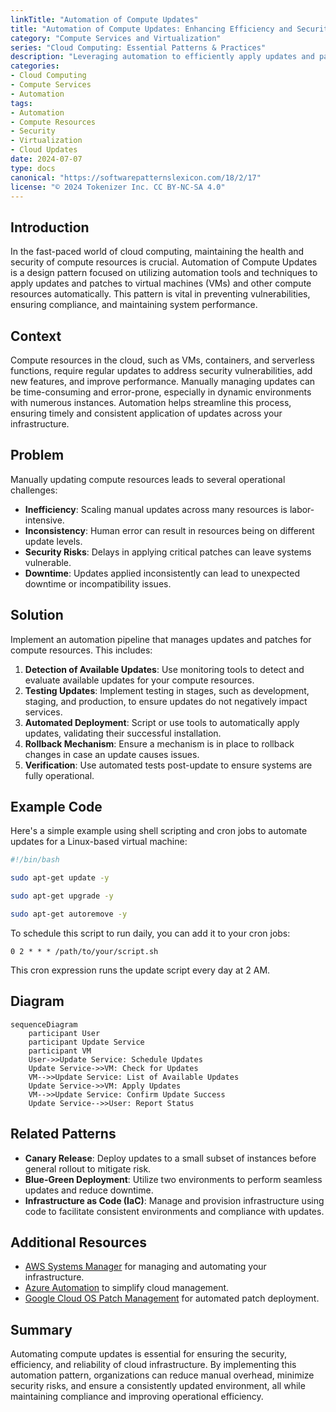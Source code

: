 ```yaml
---
linkTitle: "Automation of Compute Updates"
title: "Automation of Compute Updates: Enhancing Efficiency and Security"
category: "Compute Services and Virtualization"
series: "Cloud Computing: Essential Patterns & Practices"
description: "Leveraging automation to efficiently apply updates and patches to compute resources to enhance security and operational efficiency."
categories:
- Cloud Computing
- Compute Services
- Automation
tags:
- Automation
- Compute Resources
- Security
- Virtualization
- Cloud Updates
date: 2024-07-07
type: docs
canonical: "https://softwarepatternslexicon.com/18/2/17"
license: "© 2024 Tokenizer Inc. CC BY-NC-SA 4.0"
---
```


## Introduction

In the fast-paced world of cloud computing, maintaining the health and security of compute resources is crucial. Automation of Compute Updates is a design pattern focused on utilizing automation tools and techniques to apply updates and patches to virtual machines (VMs) and other compute resources automatically. This pattern is vital in preventing vulnerabilities, ensuring compliance, and maintaining system performance.

## Context

Compute resources in the cloud, such as VMs, containers, and serverless functions, require regular updates to address security vulnerabilities, add new features, and improve performance. Manually managing updates can be time-consuming and error-prone, especially in dynamic environments with numerous instances. Automation helps streamline this process, ensuring timely and consistent application of updates across your infrastructure.

## Problem

Manually updating compute resources leads to several operational challenges:
- **Inefficiency**: Scaling manual updates across many resources is labor-intensive.
- **Inconsistency**: Human error can result in resources being on different update levels.
- **Security Risks**: Delays in applying critical patches can leave systems vulnerable.
- **Downtime**: Updates applied inconsistently can lead to unexpected downtime or incompatibility issues.

## Solution

Implement an automation pipeline that manages updates and patches for compute resources. This includes:

1. **Detection of Available Updates**: Use monitoring tools to detect and evaluate available updates for your compute resources.
2. **Testing Updates**: Implement testing in stages, such as development, staging, and production, to ensure updates do not negatively impact services.
3. **Automated Deployment**: Script or use tools to automatically apply updates, validating their successful installation.
4. **Rollback Mechanism**: Ensure a mechanism is in place to rollback changes in case an update causes issues.
5. **Verification**: Use automated tests post-update to ensure systems are fully operational.

## Example Code

Here's a simple example using shell scripting and cron jobs to automate updates for a Linux-based virtual machine:

```bash
#!/bin/bash

sudo apt-get update -y

sudo apt-get upgrade -y

sudo apt-get autoremove -y
```

To schedule this script to run daily, you can add it to your cron jobs:

```
0 2 * * * /path/to/your/script.sh
```

This cron expression runs the update script every day at 2 AM.

## Diagram

```mermaid
sequenceDiagram
    participant User
    participant Update Service
    participant VM
    User->>Update Service: Schedule Updates
    Update Service->>VM: Check for Updates
    VM-->>Update Service: List of Available Updates
    Update Service->>VM: Apply Updates
    VM-->>Update Service: Confirm Update Success
    Update Service-->>User: Report Status
```

## Related Patterns

- **Canary Release**: Deploy updates to a small subset of instances before general rollout to mitigate risk.
- **Blue-Green Deployment**: Utilize two environments to perform seamless updates and reduce downtime.
- **Infrastructure as Code (IaC)**: Manage and provision infrastructure using code to facilitate consistent environments and compliance with updates.

## Additional Resources

- [AWS Systems Manager](https://aws.amazon.com/systems-manager/) for managing and automating your infrastructure.
- [Azure Automation](https://azure.microsoft.com/en-us/services/automation/) to simplify cloud management.
- [Google Cloud OS Patch Management](https://cloud.google.com/compute/docs/os-patch-management) for automated patch deployment.

## Summary

Automating compute updates is essential for ensuring the security, efficiency, and reliability of cloud infrastructure. By implementing this automation pattern, organizations can reduce manual overhead, minimize security risks, and ensure a consistently updated environment, all while maintaining compliance and improving operational efficiency.
